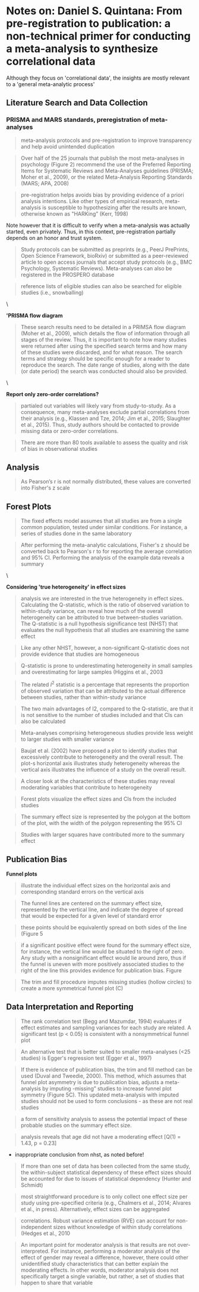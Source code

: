 # Notes on: Daniel S. Quintana: From pre-registration to publication: a non-technical primer for conducting a meta-analysis to synthesize correlational data

Although they focus on 'correlational data', the insights are mostly relevant to a 'general meta-analytic process'



## Literature Search and Data Collection

### PRISMA and MARS standards, preregistration of meta-analyses

> meta-analysis protocols and pre-registration to improve transparency and help avoid unintended duplication

> Over half of the 25 journals that
> publish the most meta-analyses in psychology (Figure 2) recommend the use of the Preferred Reporting Items for Systematic Reviews and Meta-Analyses guidelines (PRISMA; Moher et al., 2009), or the related Meta-Analysis Reporting Standards (MARS; APA, 2008)

> pre-registration helps avoids bias by providing evidence of a priori analysis intentions. Like other types of empirical research, meta-analysis is susceptible to hypothesizing after the results are known, otherwise known as "HARKing” (Kerr, 1998)

<div class="marginnote">
Note however that it is difficult to verify when a meta-analysis was actually started, even privately. Thus, in this context, pre-registration partially depends on an honor and trust system.
</div>


> Study protocols can be submitted as preprints (e.g., PeerJ PrePrints, Open Science Framework, bioRxiv) or submitted as a peer-reviewed article to open access journals that accept study protocols (e.g., BMC Psychology, Systematic Reviews). Meta-analyses can also be registered in the PROSPERO database

> reference lists of eligible studies can also be searched for eligible studies (i.e., snowballing)

\

**'PRISMA flow diagram**

> These search results need to be detailed in a PRIMSA flow diagram (Moher et al., 2009), which details the flow of information through all stages of the review. Thus, it is important to note how many studies were returned after using the specified search terms and how many of these studies were discarded, and for what reason. The search terms and strategy should be specific enough for a reader to reproduce the search. The date range of studies, along with the date (or date period) the search was conducted should also be provided.

\

**Report only zero-order correlations?**

> partialed out variables will likely vary from study-to-study. As a consequence, many meta-analyses exclude partial correlations from their analysis (e.g., Klassen and Tze, 2014; Jim et al., 2015; Slaughter et al., 2015). Thus, study authors should be contacted to provide missing data or zero-order correlations.

> There are more than 80 tools available to assess the quality and risk of bias in observational studies

## Analysis

>  As Pearson’s r is not normally distributed, these values are converted into Fisher's z scale

## Forest Plots

> The fixed effects model assumes that all studies are from a single common population, tested under similar conditions. For instance, a series of studies done in the same laboratory

> After performing the meta-analytic calculations, Fisher's z should be converted back to Pearson's r to for reporting the average correlation and 95% CI. Performing the analysis of the example data reveals a summary

\

**Considering 'true heterogeneity' in effect sizes**

> analysis we are interested in the true heterogeneity in effect sizes. Calculating the Q-statistic, which is the ratio of observed variation to within-study variance, can reveal how much of the overall heterogeneity can be attributed to true between-studies variation. The Q-statistic is a null hypothesis significance test (NHST) that evaluates the null hypothesis that all studies are examining the same effect

> Like any other NHST, however, a non-significant Q-statistic does not provide evidence that studies are homogeneous

> Q-statistic is prone to underestimating heterogeneity in small samples and overestimating for large samples (Higgins et al., 2003

> The related $I^2$ statistic is a percentage that represents the proportion of observed variation that can be attributed to the actual difference between studies, rather than within-study variance


> The two main advantages of I2, compared to the Q-statistic, are that it is not sensitive to the number of studies included and that CIs can also be calculated

> Meta-analyses comprising heterogeneous studies provide less weight to larger studies with smaller variance

> Baujat et al. (2002) have proposed a plot to identify studies that excessively contribute to heterogeneity and the overall result. The plot-s horizontal axis illustrates study heterogeneity whereas the vertical axis illustrates the influence of a study on the overall result.

> A closer look at the characteristics of these studies may reveal moderating variables that contribute to heterogeneity


> Forest plots visualize the effect sizes and CIs from the included studies


> The summary effect size is represented by the polygon at the bottom of the plot, with the width of the polygon representing the 95% CI


> Studies with larger squares have contributed more to the summary effect


## Publication Bias


**Funnel plots**


> illustrate the individual effect sizes on the horizontal axis and corresponding standard errors on the vertical axis

> The funnel lines are centered on the summary effect size, represented by the vertical line, and indicate the degree of spread that would be expected for a given level of standard error

> these points should be equivalently spread on both sides of the line (Figure 5


> if a significant positive effect were found for the summary effect size, for instance, the vertical line would be situated to the right of zero. Any study with a nonsignificant effect would lie around zero, thus if the funnel is uneven with more positively associated studies to the right of the line this provides evidence for publication bias. Figure

 > The trim and fill procedure imputes missing studies (hollow circles) to create a more symmetrical funnel plot (C)


## Data Interpretation and Reporting


> The rank correlation test (Begg and Mazumdar, 1994) evaluates if effect estimates and sampling variances for each study are related. A significant test (p < 0.05) is consistent with a nonsymmetrical funnel plot

> An alternative test that is better suited to smaller meta-analyses (<25 studies) is Egger's regression test (Egger et al., 1997)

> If there is evidence of publication bias, the trim and fill method can be used (Duval and Tweedie, 2000). This method, which assumes that funnel plot asymmetry is due to publication bias, adjusts a meta-analysis by imputing -missing” studies to increase funnel plot symmetry (Figure 5C). This updated meta-analysis with imputed studies should not be used to form conclusions - as these are not real studies

> a form of sensitivity analysis to assess the potential impact of these probable studies on the summary effect size.

> analysis reveals that age did not have a moderating effect [Q(1) = 1.43, p = 0.23]

- inappropriate conclusion from nhst, as noted before!

> If more than one set of data has been collected from the same study, the within-subject statistical dependency of these effect sizes should be accounted for due to issues of statistical dependency (Hunter and Schmidt)

> most straightforward procedure is to only collect one effect size per study using pre-specified criteria (e.g., Chalmers et al., 2014; Alvares et al., in press). Alternatively, effect sizes can be aggregated

> correlations. Robust variance estimation (RVE) can account for non-independent sizes without knowledge of within study correlations (Hedges et al., 2010

> An important point for moderator analysis is that results are not over-interpreted. For instance, performing a moderator analysis of the effect of gender may reveal a difference, however, there could other unidentified study characteristics that can better explain the moderating effects. In other words, moderator analysis does not specifically target a single variable, but rather, a set of studies that happen to share that variable

